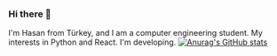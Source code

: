 ### Hi there 👋

I'm Hasan from Türkey, and I am a computer engineering student. My interests in Python and React. I'm developing.
[![Anurag's GitHub stats](https://github-readme-stats.vercel.app/api?username=HasanCetin)](https://github.com/anuraghazra/github-readme-stats)
